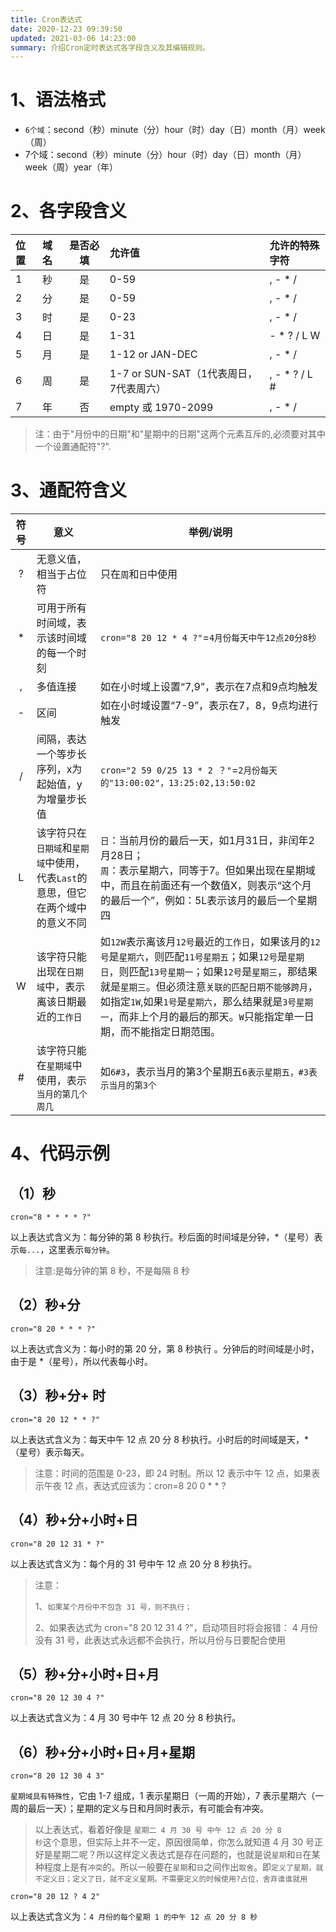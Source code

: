```yaml
---
title: Cron表达式
date: 2020-12-23 09:39:50
updated: 2021-03-06 14:23:00
summary: 介绍Cron定时表达式各字段含义及其编辑规则。
---
```


# 1、语法格式

+ `6个域`：second（秒）minute（分）hour（时）day（日）month（月）week（周）
+ 7个域：second（秒）minute（分）hour（时）day（日）month（月）week（周）year（年）

# 2、各字段含义

| 位置 | 域名 | 是否必填 | 允许值                                 | 允许的特殊字符 |
| :--- | :--- | :------: | :------------------------------------- | :------------- |
| 1    | 秒   |    是    | 0-59                                   | , - * /        |
| 2    | 分   |    是    | 0-59                                   | , - * /        |
| 3    | 时   |    是    | 0-23                                   | , - * /        |
| 4    | 日   |    是    | 1-31                                   | - * ? / L W    |
| 5    | 月   |    是    | 1-12 or JAN-DEC                        | , - * /        |
| 6    | 周   |    是    | 1-7 or SUN-SAT（1代表周日，7代表周六） | , - * ? / L #  |
| 7    | 年   |    否    | empty 或 1970-2099                     | , - * /        |

> 注：由于"月份中的日期"和"星期中的日期"这两个元素互斥的,必须要对其中一个设置通配符"?".

# 3、通配符含义

| 符号 | 意义                                                         | 举例/说明                                                    |
| :--: | ------------------------------------------------------------ | ------------------------------------------------------------ |
|  ?   | 无意义值，相当于占位符                                       | 只在`周`和`日`中使用                                         |
|  *   | 可用于所有时间域，表示该时间域的每一个时刻                   | `cron="8 20 12 * 4 ?"`=`4月份每天中午12点20分8秒`            |
|  ,   | 多值连接                                                     | 如在小时域上设置“7,9”，表示在7点和9点均触发                  |
|  -   | 区间                                                         | 如在小时域设置“7-9”，表示在7，8，9点均进行触发               |
|  /   | 间隔，表达一个等步长序列，x为起始值，y为增量步长值           | `cron="2 59 0/25 13 * 2 ？"`=`2月份每天的"13:00:02"，13:25:02,13:50:02` |
|  L   | 该字符只在<code>日期域</code>和<code>星期域</code>中使用，代表<code>Last</code>的意思，但它在两个域中的意义不同 | `日`：当前月份的最后一天，如1月31日，非闰年2月28日；<br>`周`：表示星期六，同等于7。但如果出现在星期域中，而且在前面还有一个数值X，则表示“这个月的最后一个”，例如：5L表示该月的最后一个星期四 |
|  W   | 该字符只能出现在<code>日期域</code>中，表示离该日期最近的`工作日` | 如<code>12W</code>表示离该月<code>12号</code>最近的<code>工作日</code>，如果该月的<code>12号</code>是<code>星期六</code>，则匹配<code>11号星期五</code>；如果<code>12号</code>是<code>星期日</code>，则匹配<code>13号星期一</code>；如果<code>12号</code>是<code>星期三</code>，那结果就是<code>星期三</code>。但必须注意<code>关联的匹配日期不能够跨月</code>，如指定<code>1W</code>,如果<code>1号</code>是<code>星期六</code>，那么结果就是<code>3号星期一</code>，而非上个月的最后的那天。<code>W</code>只能指定单一日期，而不能指定日期范围。 |
|  #   | 该字符只能在<code>星期域</code>中使用，表示<code>当月的第几个周几</code> | 如`6#3`，表示当月的第3个星期五`6表示星期五，#3表示当月的第3个` |

# 4、代码示例

## （1）秒

`cron="8 * * * * ?"`

以上表达式含义为：每分钟的第 8 秒执行。秒后面的时间域是分钟，*（星号）表示<code>每...</code>，这里表示<code>每分钟</code>。

> 注意:是每分钟的第 8 秒，不是每隔 8 秒

## （2）秒+分

`cron="8 20 * * * ?"`

以上表达式含义为：每小时的第 20 分，第 8 秒执行 。分钟后的时间域是小时，由于是 *（星号），所以代表每小时。

## （3）秒+分+ 时

`cron="8 20 12 * * ?"`

以上表达式含义为：每天中午 12 点 20 分 8 秒执行。小时后的时间域是天，*（星号）表示每天。

> 注意：时间的范围是 0-23，即 24 时制。所以 12 表示中午 12 点，如果表示午夜 12 点，表达式应该为：cron=8 20 0 * * ?

## （4）秒+分+小时+日

`cron="8 20 12 31 * ?"`

以上表达式含义为：每个月的 31 号中午 12 点 20 分 8 秒执行。

> 注意：
>
> 1、`如果某个月份中不包含 31 号，则不执行；`
>
> 2、如果表达式为 cron="8 20 12 31 4 ?"，启动项目时将会报错： 4 月份没有 31 号，此表达式永远都不会执行，所以月份与日要配合使用

## （5）秒+分+小时+日+月

`cron="8 20 12 30 4 ?"`

以上表达式含义为：4 月 30 号中午 12 点 20 分 8 秒执行。

## （6）秒+分+小时+日+月+星期

`cron="8 20 12 30 4 3"`

`星期域具有特殊性`，它由 1-7 组成，1 表示星期日（一周的开始），7 表示星期六（一周的最后一天）；星期的定义与日和月同时表示，有可能会有冲突。

> 以上表达式，看着好像是 <code>星期二 4 月 30 号 中午 12 点 20 分 8 秒</code>这个意思，但实际上并不一定，原因很简单，你怎么就知道 4 月 30 号正好是星期二呢？所以这样定义表达式是存在问题的，也就是说<code>星期</code>和<code>日</code>在某种程度上是有<code>冲突</code>的。所以一般要在<code>星期</code>和<code>日</code>之间作出<code>取舍</code>。即`定义了星期，就不定义日；定义了日，就不定义星期。不需要定义的时候使用?占位，舍弃谁谁就用`

`cron="8 20 12 ? 4 2"`

以上表达式含义为：`4 月份的每个星期 1 的中午 12 点 20 分 8 秒`